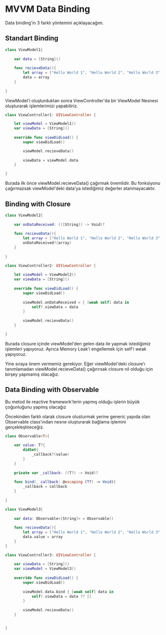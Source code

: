 
# MVVM Data Binding

Data binding'in  3 farklı yöntemini açıklayacağım.


## Standart Binding

```swift
class ViewModel1{
    
    var data = [String]()
    
    func recieveData(){
        let array = ["Hello World 1", "Hello World 2", "Hello World 3", "Hello World 4", "Hello World 5",]
        data = array
    }
    
}
```

ViewModel'i oluşturduktan sonra ViewController'da bir ViewModel Nesnesi oluşturarak işlemlerimizi yapabiliriz.


```swift
class ViewController1: UIViewController {

    let viewModel = ViewModel1()
    var viewData = [String]()
    
    override func viewDidLoad() {
        super.viewDidLoad()

        viewModel.recieveData()
        
        viewData = viewModel.data
    }

}
```

Burada ilk önce viewModel.recieveData() çağırmak önemlidir. Bu fonksiyonu çağırmazsak viewModel'deki data'ya istediğimiz değerler atanmayacaktır.
## Binding with Closure

```swift
class ViewModel2{
    
    var onDataReceived: (([String]) -> Void)?
    
    func recieveData(){
        let array = ["Hello World 1", "Hello World 2", "Hello World 3", "Hello World 4", "Hello World 5",]
        onDataReceived?(array)
    }
    
}
```

```swift
class ViewController2: UIViewController {
    
    let viewModel = ViewModel2()
    var viewData = [String]()
    
    override func viewDidLoad() {
        super.viewDidLoad()
        
        viewModel.onDataReceived = { [weak self] data in
            self?.viewData = data
        }
        
        viewModel.recieveData()
    }

}
```

Burada closure içinde viewModel'den gelen data ile yapmak istediğimiz işlemleri yapıyoruz.
Ayrıca Memory Leak'i engellemek için self'i weak yapıyoruz.

Yine sıraya önem vermemiz gerekiyor. Eğer viewModel'deki closure'ı tanımlamadan viewModel.recieveData() çağırırsak closure nil olduğu için birşey yapmamış olacağız.
## Data Binding with Observable

Bu metod ile reactive framework'lerin yapmış olduğu işlerin büyük çoğunluğunu yapmış olacağız

Öncekinden farklı olarak closure olusturmak yerine generic yapıda olan Observable class'ından nesne oluşturarak bağlama işlemini gerçekleştireceğiz.

```swift
class Observable<T>{
    
    var value: T?{
        didSet{
            _callback?(value)
        }
    }
    
    private var _callback: ((T?) -> Void)?
    
    func bind(_ callback: @escaping (T?) -> Void){
        _callback = callback
    }
    
}
```

```swift
class ViewModel3{
    
    var data: Observable<[String]> = Observable()
    
    func recieveData(){
        let array = ["Hello World 1", "Hello World 2", "Hello World 3", "Hello World 4", "Hello World 5",]
        data.value = array
    }
}
```

```swift
class ViewController3: UIViewController {
    
    var viewData = [String]()
    var viewModel = ViewModel3()
    
    override func viewDidLoad() {
        super.viewDidLoad()
        
        viewModel.data.bind { [weak self] data in
            self?.viewData = data ?? []
        }
        
        viewModel.recieveData()
    }


}
```
